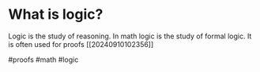 # What is logic? 
Logic is the study of reasoning. 
In math logic is the study of formal logic.
It is often used for proofs [[20240910102356]]

#proofs #math #logic